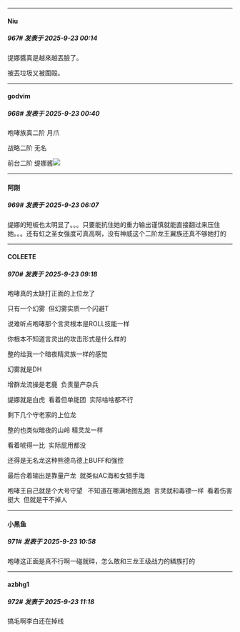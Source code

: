 ﻿
*****

####  Niu  
##### 967#       发表于 2025-9-23 00:14

提娜醬真是越來越丟臉了。

被丟垃圾又被圍毆。

*****

####  godvim  
##### 968#       发表于 2025-9-23 00:40

咆哮族真二阶 月爪

战略二阶 无名

前台二阶 缇娜酱<img src="https://static.stage1st.com/image/smiley/face2017/066.png" referrerpolicy="no-referrer">

*****

####  阿刚  
##### 969#       发表于 2025-9-23 06:07

缇娜的短板也太明显了。。。只要能抗住她的重力输出谨慎就能直接翻过来压住她。。。还有虹之圣女强度可真高啊，没有神威这个二阶龙王翼族还真不够她打的


*****

####  COLEETE  
##### 970#       发表于 2025-9-23 09:18

咆哮真的太缺打正面的上位龙了

只有一个幻雾  但幻雾实质一个闪避T

说难听点咆哮那个言灵根本是ROLL技能一样

你根本不知道言灵出的攻击形式是什么样的

整的给我一个暗夜精灵族一样的感觉

幻雾就是DH

增群龙流操是老鹿  负责量产杂兵

缇娜就是白虎  看着但单能团  实际啥啥都不行

剩下几个守老家的上位龙

整的也类似暗夜的山岭 精灵龙一样

看着唬得一比  实际屁用都没

还得是无名龙这种熊德鸟德上BUFF和强控

最后合着输出是靠量产龙  就类似AC海和女猎手海

咆哮王自己就是个大号守望   不知道在哪满地图乱跑  言灵就和毒镖一样  看着伤害挺大  但就是干不掉人

*****

####  小黑鱼  
##### 971#       发表于 2025-9-23 10:58

咆哮这正面是真不行啊一碰就碎，怎么敢和三龙王级战力的鳞族打的

*****

####  azbhg1  
##### 972#       发表于 2025-9-23 11:18

搞毛啊李白还在掉线

